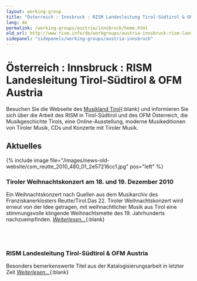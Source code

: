 ```yaml
---
layout: working-group
title: "Österreich : Innsbruck : RISM Landesleitung Tirol-Südtirol & OFM Austria"
lang: de
permalink: /working-groups/austria/innsbruck/home.html
old_url: http://www.rism.info/de/workgroups/austria-innsbruck-rism-landesleitung-tirol-suedtirol-ofm-austria/home.html
sidepanel: "sidepanels/working-groups/austria-innsbruck"
---
```


# Österreich : Innsbruck : RISM Landesleitung Tirol-Südtirol & OFM Austria
Besuchen Sie die Webseite des [Musikland Tirol](http://www.musikland-tirol.at/){:blank} und informieren Sie sich über die Arbeit des RISM in Tirol-Südtirol und des OFM Österreich, die Musikgeschichte Tirols, eine Online-Ausstellung, moderne Musikeditionen von Tiroler Musik, CDs und Konzerte mit Tiroler Musik.


## Aktuelles

{% include image file="/images/news-old-website/csm_reutte_2010_480_01_2e57216cc1.jpg" pos="left" %}

### Tiroler Weihnachtskonzert am 18. und 19. Dezember 2010

Ein Weihnachtskonzert nach Quellen aus dem Musikarchiv des Franziskanerklosters Reutte/Tirol.Das 22. Tiroler Weihnachtskonzert wird erneut von der Idee getragen, mit weihnachtlicher Musik aus Tirol eine stimmungsvolle klingende Weihnachtsmette des 19. Jahrhunderts nachzuempfinden. [_Weiterlesen..._](/events/2010/12/12/tyrolean-christmas-concert-1819-december-2010.html){:blank}
&nbsp;  
&nbsp;  
&nbsp;  
&nbsp; 
&nbsp; 


### RISM Landesleitung Tirol-Südtirol & OFM Austria

Besonders bemerkenswerte Titel aus der Katalogisierungsarbeit in letzter Zeit [_Weiterlesen..._](/working-groups/austria/innsbruck/ofm.html){:blank}

